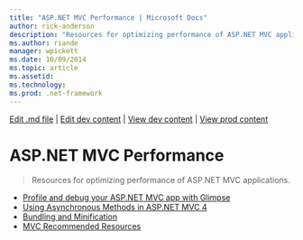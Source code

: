 ```yaml
---
title: "ASP.NET MVC Performance | Microsoft Docs"
author: rick-anderson
description: "Resources for optimizing performance of ASP.NET MVC applications."
ms.author: riande
manager: wpickett
ms.date: 10/09/2014
ms.topic: article
ms.assetid: 
ms.technology: 
ms.prod: .net-framework
---
```

[Edit .md file](C:\Projects\msc\dev\Msc.Www\Web.ASP\App_Data\github\mvc\overview\index.md) | [Edit dev content](http://www.aspdev.net/umbraco#/content/content/edit/60410) | [View dev content](http://docs.aspdev.net/tutorials/mvc/overview/performance/index.html) | [View prod content](http://www.asp.net/mvc/overview/performance)

ASP.NET MVC Performance
====================
> Resources for optimizing performance of ASP.NET MVC applications.


- [Profile and debug your ASP.NET MVC app with Glimpse](profile-and-debug-your-aspnet-mvc-app-with-glimpse.md)
- [Using Asynchronous Methods in ASP.NET MVC 4](using-asynchronous-methods-in-aspnet-mvc-4.md)
- [Bundling and Minification](bundling-and-minification.md)
- [MVC Recommended Resources](recommended-resources-for-mvc.md)